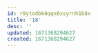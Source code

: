 ```yaml
---
id: r9ytodbk0qqx6xsyrnh1b8x
title: '18'
desc: ''
updated: 1671368294627
created: 1671368294627
---
```


